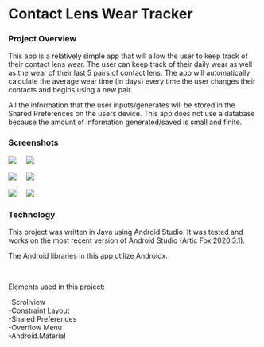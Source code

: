 # Contact Lens Wear Tracker


### Project Overview

This app is a relatively simple app that will allow the user to keep track of their contact lens wear.  The user can keep track of their daily wear as well as the wear of their last 5 pairs of contact lens.  The app will automatically calculate the average wear time (in days) every time the user changes their contacts and begins using a new pair.

All the information that the user inputs/generates will be stored in the Shared Preferences on the users device.  This app does not use a database because the amount of information generated/saved is small and finite.


### Screenshots

<img src="https://github.com/biddlecom/ContactLensWearTracker/blob/main/main%20screen%2001%20RESIZE.png"> &nbsp; &nbsp; <img src="https://github.com/biddlecom/ContactLensWearTracker/blob/main/main%20screen%20with%20overflow%20RESIZE.png">

<img src="https://github.com/biddlecom/ContactLensWearTracker/blob/main/prescription%2001%20RESIZE.png"> &nbsp; &nbsp; <img src="https://github.com/biddlecom/ContactLensWearTracker/blob/main/prescription%2002%20RESIZE.png">

<img src="https://github.com/biddlecom/ContactLensWearTracker/blob/main/edit%20last%20worn%20date%20RESIZE.png"> &nbsp; &nbsp; <img src="https://github.com/biddlecom/ContactLensWearTracker/blob/main/credits%20RESIZE.png">


### Technology

This project was written in Java using Android Studio. It was tested and works on the most recent version of Android Studio (Artic Fox 2020.3.1).

The Android libraries in this app utilize Androidx.

<br/>

Elements used in this project:

-Scrollview <br/>
-Constraint Layout <br/>
-Shared Preferences <br/>
-Overflow Menu <br/>
-Android.Material <br/>
